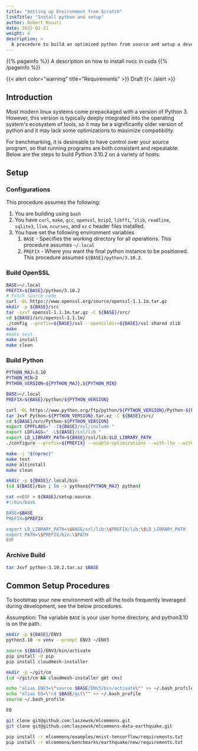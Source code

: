 ```yaml
---
title: "Setting up Environment from Scratch"
linkTitle: "Install python and setup"
author: Robert Knuuti
date: 2022-02-21
weight: 4
description: >
  A procedure to build an optimized python from source and setup a development environment to run benchmarks.
---
```


{{% pageinfo %}}
  A description on how to install nvcc in cuda
{{% /pageinfo %}}


{{< alert color="warning" title="Requirements" >}}
Draft
{{< /alert >}}


## Introduction

Most modern linux systems come prepackaged with a version of Python 3.
However, this version is typically deeply integrated into the operating system's ecosystem of tools, so it may be a significantly older version of python and it may lack some optimizations to maximize compatibility.

For benchmarking, it is desireable to have control over your source program, so that running programs are both consistent and repeatable.
Below are the steps to build Python 3.10.2 on a variety of hosts.

## Setup

### Configurations

This procedure assumes the following:

1. You are building using `bash`
2. You have `curl`, `make`, `gcc`, `openssl`, `bzip2`, `libffi`, '`zlib`, `readline`, `sqlite3`, `llvm`, `ncurses`, and `xz` c header files installed.
3. You have set the following environment variables
   1. `BASE` - Specifies the working directory for all operations.  This procedure assumes `~/.local`
   2. `PREFIX` - Where you want the final python instance to be positioned.  This procedure assumes `${BASE}/python/3.10.2`.

### Build OpenSSL

```bash
BASE=~/.local
PREFIX=${BASE}/python/3.10.2
# Fetch source code
curl -OL https://www.openssl.org/source/openssl-1.1.1m.tar.gz
mkdir -p ${BASE}/src
tar -zxvf openssl-1.1.1m.tar.gz -C ${BASE}/src/
cd ${BASE}/src/openssl-1.1.1m/
./config --prefix=${BASE}/ssl --openssldir=${BASE}/ssl shared zlib
make
#make test
make install
make clean
```

### Build Python

```bash
PYTHON_MAJ=3.10
PYTHON_MIN=2
PYTHON_VERSION=${PYTHON_MAJ}.${PYTHON_MIN}

BASE=~/.local
PREFIX=${BASE}/python/${PYTHON_VERSION}

curl -OL https://www.python.org/ftp/python/${PYTHON_VERSION}/Python-${PYTHON_VERSION}.tar.xz
tar Jxvf Python-${PYTHON_VERSION}.tar.xz -C ${BASE}/src/
cd ${BASE}/src/Python-${PYTHON_VERSION}
export CPPFLAGS=" -I${BASE}/ssl/include "
export LDFLAGS=" -L${BASE}/ssl/lib "
export LD_LIBRARY_PATH=${BASE}/ssl/lib:$LD_LIBRARY_PATH
./configure --prefix=${PREFIX} --enable-optimizations --with-lto --with-computed-gotos --with-system-ffi

make -j "$(nproc)"
make test
make altinstall
make clean

mkdir -p ${BASE}/.local/bin
(cd ${BASE}/bin ; ln -s python${PYTHON_MAJ} python)

cat <<EOF > ${BASE}/setup.source
#!/bin/bash

BASE=$BASE
PREFIX=$PREFIX

export LD_LIBRARY_PATH=\$BASE/ssl/lib:\$PREFIX/lib:\$LD_LIBRARY_PATH
export PATH=\$PREFIX/bin:\$PATH
EOF
```

### Archive Build

```bash
tar Jxvf python-3.10.2.tar.xz $BASE
```

## Common Setup Procedures

To bootstrap your new environment with all the tools frequently leveraged during development, see the below procedures.

Assumption: The variable `BASE` is your user home directory, and python3.10 is on the path.

```bash
mkdir -p ${BASE}/ENV3
python3.10 -m venv --prompt ENV3 ~/ENV3

source ${BASE}/ENV3/bin/activate
pip install -U pip
pip install cloudmesh-installer

mkdir -p ~/git/cm
(cd ~/git/cm && cloudmesh-installer get cms)

echo "alias ENV3=\"source $BASE/ENV3/bin/activate\"" >> ~/.bash_profile
echo "alias EQ=\"cd $BASE/git\"" >> ~/.bash_profile
source ~/.bash_profile

EQ

git clone git@github.com:laszewsk/mlcommons.git
git clone git@github.com:laszewsk/mlcommons-data-earthquake.git

pip install -r mlcommons/examples/mnist-tensorflow/requirements.txt
pip install -r mlcommons/benchmarks/earthquake/new/requirements.txt
```
